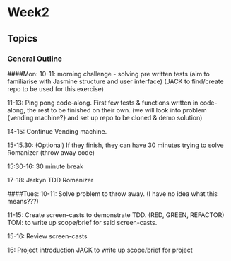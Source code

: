 # Week2

## Topics

### General Outline

####Mon:
10-11: morning challenge - solving pre written tests (aim to familiarise with Jasmine structure and user interface)
(JACK to find/create repo to be used for this exercise)

11-13: Ping pong code-along.  First few tests & functions written in code-along, the rest to be finished on their own.
(we will look into problem {vending machine?} and set up repo to be cloned & demo solution)

14-15: Continue Vending machine.  

15-15.30: (Optional) If they finish, they can have 30 minutes trying to solve Romanizer (throw away code)

15:30-16: 30 minute break

17-18: Jarkyn TDD Romanizer


####Tues:
10-11: Solve problem to throw away. (I have no idea what this means???)

11-15: Create screen-casts to demonstrate TDD. (RED, GREEN, REFACTOR)
TOM: to write up scope/brief for said screen-casts.

15-16: Review screen-casts

16: Project introduction
JACK to write up scope/brief for project